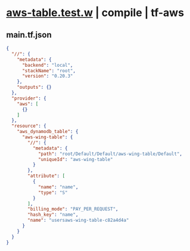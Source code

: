 # [aws-table.test.w](../../../../../../examples/tests/sdk_tests/table/aws-table.test.w) | compile | tf-aws

## main.tf.json
```json
{
  "//": {
    "metadata": {
      "backend": "local",
      "stackName": "root",
      "version": "0.20.3"
    },
    "outputs": {}
  },
  "provider": {
    "aws": [
      {}
    ]
  },
  "resource": {
    "aws_dynamodb_table": {
      "aws-wing-table": {
        "//": {
          "metadata": {
            "path": "root/Default/Default/aws-wing-table/Default",
            "uniqueId": "aws-wing-table"
          }
        },
        "attribute": [
          {
            "name": "name",
            "type": "S"
          }
        ],
        "billing_mode": "PAY_PER_REQUEST",
        "hash_key": "name",
        "name": "usersaws-wing-table-c82a4d4a"
      }
    }
  }
}
```

